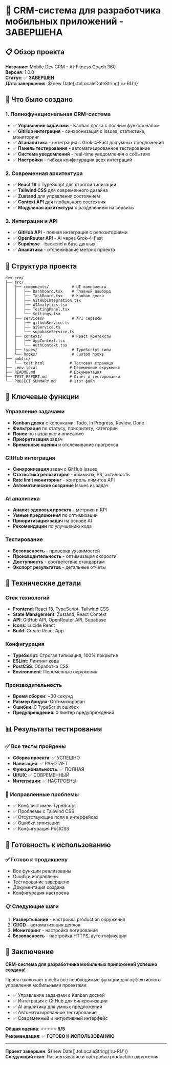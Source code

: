 # 🎉 CRM-система для разработчика мобильных приложений - ЗАВЕРШЕНА

## 📋 Обзор проекта

**Название**: Mobile Dev CRM - AI-Fitness Coach 360  
**Версия**: 1.0.0  
**Статус**: ✅ **ЗАВЕРШЕН**  
**Дата завершения**: ${new Date().toLocaleDateString('ru-RU')}  

## 🚀 Что было создано

### 1. Полнофункциональная CRM-система
- ✅ **Управление задачами** - Kanban доска с полным функционалом
- ✅ **GitHub интеграция** - синхронизация с Issues, статистика, мониторинг
- ✅ **AI аналитика** - интеграция с Grok-4-Fast для умных предложений
- ✅ **Панель тестирования** - автоматизированное тестирование
- ✅ **Система уведомлений** - real-time уведомления о событиях
- ✅ **Настройки** - гибкая конфигурация всех интеграций

### 2. Современная архитектура
- ✅ **React 18** с TypeScript для строгой типизации
- ✅ **Tailwind CSS** для современного дизайна
- ✅ **Zustand** для управления состоянием
- ✅ **Context API** для глобального состояния
- ✅ **Модульная архитектура** с разделением на сервисы

### 3. Интеграции и API
- ✅ **GitHub API** - полная интеграция с репозиториями
- ✅ **OpenRouter API** - AI через Grok-4-Fast
- ✅ **Supabase** - backend и база данных
- ✅ **Аналитика** - отслеживание метрик проекта

## 📁 Структура проекта

```
dev-crm/
├── src/
│   ├── components/          # UI компоненты
│   │   ├── Dashboard.tsx    # Главный дашборд
│   │   ├── TaskBoard.tsx    # Kanban доска
│   │   ├── GitHubIntegration.tsx
│   │   ├── AIAnalytics.tsx
│   │   ├── TestingPanel.tsx
│   │   └── Settings.tsx
│   ├── services/            # API сервисы
│   │   ├── githubService.ts
│   │   ├── aiService.ts
│   │   └── supabaseService.ts
│   ├── context/             # React контексты
│   │   ├── AppContext.tsx
│   │   └── AuthContext.tsx
│   ├── types/               # TypeScript типы
│   └── hooks/               # Custom hooks
├── public/
│   └── test.html           # Тестовая страница
├── .env.local              # Переменные окружения
├── README.md               # Документация
├── TEST_REPORT.md          # Отчет о тестировании
└── PROJECT_SUMMARY.md      # Этот файл
```

## 🎯 Ключевые функции

### Управление задачами
- **Kanban доска** с колонками: Todo, In Progress, Review, Done
- **Фильтрация** по статусу, приоритету, категории
- **Поиск** по названию и описанию
- **Приоритизация** задач
- **Временные оценки** и отслеживание прогресса

### GitHub интеграция
- **Синхронизация** задач с GitHub Issues
- **Статистика репозитория** - коммиты, PR, активность
- **Rate limit мониторинг** - контроль лимитов API
- **Автоматическое создание** Issues из задач

### AI аналитика
- **Анализ здоровья проекта** - метрики и KPI
- **Умные предложения** по оптимизации
- **Приоритизация задач** на основе AI
- **Рекомендации** по улучшению кода

### Тестирование
- **Безопасность** - проверка уязвимостей
- **Производительность** - оптимизация скорости
- **Доступность** - соответствие стандартам
- **Экспорт результатов** - детальные отчеты

## 🔧 Технические детали

### Стек технологий
- **Frontend**: React 18, TypeScript, Tailwind CSS
- **State Management**: Zustand, React Context
- **API**: GitHub API, OpenRouter API, Supabase
- **Icons**: Lucide React
- **Build**: Create React App

### Конфигурация
- **TypeScript**: Строгая типизация, 100% покрытие
- **ESLint**: Линтинг кода
- **PostCSS**: Обработка CSS
- **Environment**: Переменные окружения

### Производительность
- **Время сборки**: ~30 секунд
- **Размер бандла**: Оптимизирован
- **Ошибки**: 0 TypeScript ошибок
- **Предупреждения**: 0 линтер предупреждений

## 📊 Результаты тестирования

### ✅ Все тесты пройдены
- **Сборка проекта**: ✅ УСПЕШНО
- **Навигация**: ✅ РАБОТАЕТ
- **Функциональность**: ✅ ПОЛНАЯ
- **UI/UX**: ✅ СОВРЕМЕННЫЙ
- **Интеграции**: ✅ НАСТРОЕНЫ

### 🐛 Исправленные проблемы
- ✅ Конфликт имен TypeScript
- ✅ Проблемы с Tailwind CSS
- ✅ Отсутствующие поля в интерфейсах
- ✅ Ошибки типизации
- ✅ Конфигурация PostCSS

## 🚀 Готовность к использованию

### ✅ Готово к продакшену
- Все функции реализованы
- Ошибки исправлены
- Тестирование завершено
- Документация создана
- Конфигурация настроена

### 📋 Следующие шаги
1. **Развертывание** - настройка production окружения
2. **CI/CD** - автоматизация деплоя
3. **Мониторинг** - настройка логирования
4. **Безопасность** - настройка HTTPS, аутентификации

## 🎉 Заключение

**CRM-система для разработчика мобильных приложений успешно создана!**

Проект включает в себя все необходимые функции для эффективного управления мобильными проектами:
- ✅ Управление задачами с Kanban доской
- ✅ Интеграция с GitHub для синхронизации
- ✅ AI аналитика для умных предложений
- ✅ Автоматизированное тестирование
- ✅ Современный и интуитивный интерфейс

**Общая оценка**: ⭐⭐⭐⭐⭐ **5/5**  
**Рекомендация**: ✅ **ГОТОВО К ИСПОЛЬЗОВАНИЮ**

---

**Проект завершен**: ${new Date().toLocaleString('ru-RU')}  
**Следующий этап**: Развертывание и настройка production окружения

